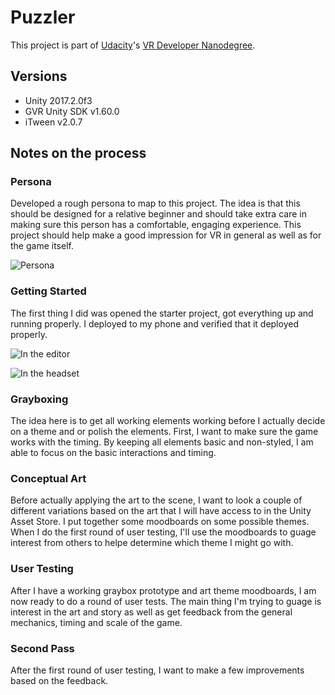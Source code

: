 # Puzzler

This project is part of [Udacity](https://www.udacity.com "Udacity - Be in demand")'s [VR Developer Nanodegree](https://www.udacity.com/course/vr-developer-nanodegree--nd017).

## Versions
- Unity 2017.2.0f3
- GVR Unity SDK v1.60.0
- iTween v2.0.7

## Notes on the process

### Persona
Developed a rough persona to map to this project. The idea is that this should be designed for a relative beginner and should take extra care in making sure this person has a comfortable, engaging experience. This project should help make a good impression for VR in general as well as for the game itself.

![Persona](/img/vr-persona-01.jpg)

### Getting Started
The first thing I did was opened the starter project, got everything up and running properly. I deployed to my phone and verified that it deployed properly.

![In the editor](/img/editor.png)

![In the headset](/img/Screenshot_20180107-113511.png)


### Grayboxing
The idea here is to get all working elements working before I actually decide on a theme and or polish the elements. First, I want to make sure the game works with the timing. By keeping all elements basic and non-styled, I am able to focus on the basic interactions and timing.

### Conceptual Art
Before actually applying the art to the scene, I want to look a couple of different variations based on the art that I will have access to in the Unity Asset Store. I put together some moodboards on some possible themes. When I do the first round of user testing, I'll use the moodboards to guage interest from others to helpe determine which theme I might go with.

### User Testing
After I have a working graybox prototype and art theme moodboards, I am now ready to do a round of user tests. The main thing I'm trying to guage is interest in the art and story as well as get feedback from the general mechanics, timing and scale of the game.

### Second Pass
After the first round of user testing, I want to make a few improvements based on the feedback.